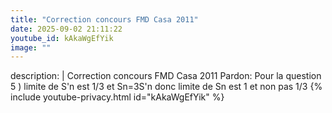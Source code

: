 ```yaml
---
title: "Correction concours FMD Casa 2011"
date: 2025-09-02 21:11:22 
youtube_id: kAkaWgEfYik
image: ""
---
```

description: |
  Correction concours FMD Casa 2011
  Pardon:
  Pour la question 5 ) limite de S'n est 1/3 et Sn=3S'n donc limite de Sn est 1 et non pas 1/3
{% include youtube-privacy.html id="kAkaWgEfYik" %}
